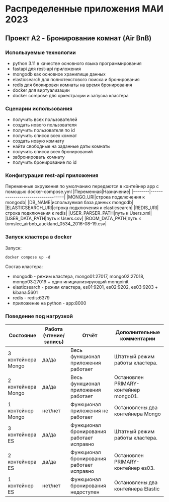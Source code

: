 # Распределенные приложения МАИ 2023 
## Проект A2 - Бронирование комнат (Air BnB)
### Используемые технологии
- python 3.11 в качестве основного языка программирования
- fastapi для rest-api приложения
- mongodb как основное хранилище данных
- elasticsearch для полнотекстового поиска и бронирования
- redis для блокировки комнаты на время бронирования
- docker для виртуализации
- docker compose для оркестрации и запуска кластера
### Сценарии использования
- получить всех пользователей
- создать нового пользователя
- получить пользователя по id
- получить список всех комнат
- создать новую комнату
- найти свободные на заданные даты комнаты
- получить список всех бронирований
- забронировать комнату
- получить бронирование по id
### Конфигурация rest-api приложения
Переменные окружения по умолчанию передаются в контейнер app с помощью docker-compose.yml
|Переменная|Назначение|
|--------|-----------------------------------|
|MONGO_URI|строка подключения к mongodb|
|DB_NAME|используемая база данных mongodb|
|ELASTICSEARCH_URI|строка подключения к elasticsearch|
|REDIS_URI|строка подключения к redis|
|USER_PARSER_PATH|путь к Users.xml|
|USER_DATA_PATH|путь к Users.сsv|
|ROOM_DATA_PATH|путь к tomslee_airbnb_auckland_0534_2016-08-19.csv|
### Запуск кластера в docker
Запуск:
```
docker compose up -d
```
Состав кластера:
- mongodb - режим кластера, mongo01:27017, mongo02:27018, mongo03:27019 + один инициализирующий mongoinit
- elasticsearch - режим кластера, es01:9201, es02:9202, es03:9203 + kibana:5601
- redis - redis:6379
- приложение на python - app:8000
### Поведение под нагрузкой

| Состояние          | Работа (чтение/запись) | Отчёт | Дополнительные комментарии|
|---|---|---|---|
| 3 контейнера Mongo | да/да | Весь функционал приложения работает | Штатный режим работы кластера.
| 2 контейнера Mongo | да/да | Весь функционал приложения работает | Остановлен PRIMARY-контейнер mongo01.
| 1 контейнер  Mongo |нет/нет| Функционал приложения не работает   | Остановлены два контейнера Mongo
| 3 контейнера ES | да/да | Функционал бронирования работает исправно| Штатный режим работы кластера.
| 2 контейнера ES | да/да | Функционал бронирования работает исправно| Остановлен PRIMARY-контейнер es03.
| 1 контейнер  ES |нет/нет| Функционал бронирования недоступен       | Остановлены два контейнера Elastic